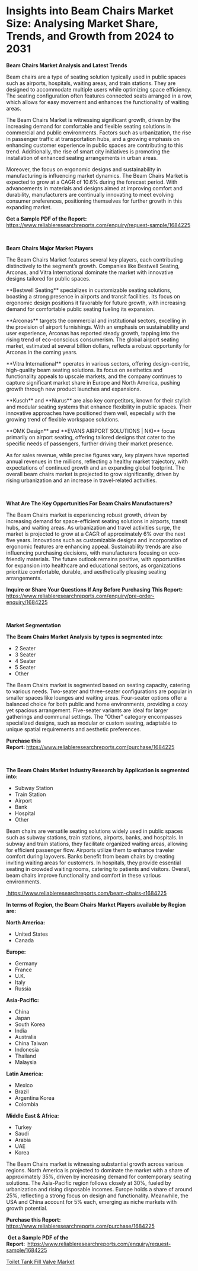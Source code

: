 <p><h1>Insights into Beam Chairs Market Size: Analysing Market Share, Trends, and Growth from 2024 to 2031</h1></p><p><strong>Beam Chairs Market Analysis and Latest Trends</strong></p>
<p><p>Beam chairs are a type of seating solution typically used in public spaces such as airports, hospitals, waiting areas, and train stations. They are designed to accommodate multiple users while optimizing space efficiency. The seating configuration often features connected seats arranged in a row, which allows for easy movement and enhances the functionality of waiting areas.</p><p>The Beam Chairs Market is witnessing significant growth, driven by the increasing demand for comfortable and flexible seating solutions in commercial and public environments. Factors such as urbanization, the rise in passenger traffic at transportation hubs, and a growing emphasis on enhancing customer experience in public spaces are contributing to this trend. Additionally, the rise of smart city initiatives is promoting the installation of enhanced seating arrangements in urban areas.</p><p>Moreover, the focus on ergonomic designs and sustainability in manufacturing is influencing market dynamics. The Beam Chairs Market is expected to grow at a CAGR of 10.6% during the forecast period. With advancements in materials and designs aimed at improving comfort and durability, manufacturers are continually innovating to meet evolving consumer preferences, positioning themselves for further growth in this expanding market.</p></p>
<p><strong>Get a Sample PDF of the Report:&nbsp;</strong> <a href="https://www.reliableresearchreports.com/enquiry/request-sample/1684225?utm_campaign=48&utm_medium=2&utm_source=Github&utm_content=ia&utm_term=30122024&utm_id=beam-chairs">https://www.reliableresearchreports.com/enquiry/request-sample/1684225</a></p>
<p>&nbsp;</p>
<p><strong>Beam Chairs Major Market Players</strong></p>
<p><p>The Beam Chairs Market features several key players, each contributing distinctively to the segment’s growth. Companies like Bestwell Seating, Arconas, and Vitra International dominate the market with innovative designs tailored for public spaces.</p><p>**Bestwell Seating** specializes in customizable seating solutions, boasting a strong presence in airports and transit facilities. Its focus on ergonomic design positions it favorably for future growth, with increasing demand for comfortable public seating fueling its expansion.</p><p>**Arconas** targets the commercial and institutional sectors, excelling in the provision of airport furnishings. With an emphasis on sustainability and user experience, Arconas has reported steady growth, tapping into the rising trend of eco-conscious consumerism. The global airport seating market, estimated at several billion dollars, reflects a robust opportunity for Arconas in the coming years.</p><p>**Vitra International** operates in various sectors, offering design-centric, high-quality beam seating solutions. Its focus on aesthetics and functionality appeals to upscale markets, and the company continues to capture significant market share in Europe and North America, pushing growth through new product launches and expansions.</p><p>**Kusch** and **Nurus** are also key competitors, known for their stylish and modular seating systems that enhance flexibility in public spaces. Their innovative approaches have positioned them well, especially with the growing trend of flexible workspace solutions.</p><p>**OMK Design** and **EVANS AIRPORT SOLUTIONS | NKI** focus primarily on airport seating, offering tailored designs that cater to the specific needs of passengers, further driving their market presence.</p><p>As for sales revenue, while precise figures vary, key players have reported annual revenues in the millions, reflecting a healthy market trajectory, with expectations of continued growth and an expanding global footprint. The overall beam chairs market is projected to grow significantly, driven by rising urbanization and an increase in travel-related activities.</p></p>
<p>&nbsp;</p>
<p><strong>What Are The Key Opportunities For Beam Chairs Manufacturers?</strong></p>
<p><p>The Beam Chairs market is experiencing robust growth, driven by increasing demand for space-efficient seating solutions in airports, transit hubs, and waiting areas. As urbanization and travel activities surge, the market is projected to grow at a CAGR of approximately 6% over the next five years. Innovations such as customizable designs and incorporation of ergonomic features are enhancing appeal. Sustainability trends are also influencing purchasing decisions, with manufacturers focusing on eco-friendly materials. The future outlook remains positive, with opportunities for expansion into healthcare and educational sectors, as organizations prioritize comfortable, durable, and aesthetically pleasing seating arrangements.</p></p>
<p><strong>Inquire or Share Your Questions If Any Before Purchasing This Report:</strong> <a href="https://www.reliableresearchreports.com/enquiry/pre-order-enquiry/1684225?utm_campaign=48&utm_medium=2&utm_source=Github&utm_content=ia&utm_term=30122024&utm_id=beam-chairs">https://www.reliableresearchreports.com/enquiry/pre-order-enquiry/1684225</a></p>
<p>&nbsp;</p>
<p><strong>Market Segmentation</strong></p>
<p><strong>The Beam Chairs Market Analysis by types is segmented into:</strong></p>
<p><ul><li>2 Seater</li><li>3 Seater</li><li>4 Seater</li><li>5 Seater</li><li>Other</li></ul></p>
<p><p>The Beam Chairs market is segmented based on seating capacity, catering to various needs. Two-seater and three-seater configurations are popular in smaller spaces like lounges and waiting areas. Four-seater options offer a balanced choice for both public and home environments, providing a cozy yet spacious arrangement. Five-seater variants are ideal for larger gatherings and communal settings. The "Other" category encompasses specialized designs, such as modular or custom seating, adaptable to unique spatial requirements and aesthetic preferences.</p></p>
<p><strong>Purchase this Report:&nbsp;</strong><a href="https://www.reliableresearchreports.com/purchase/1684225?utm_campaign=48&utm_medium=2&utm_source=Github&utm_content=ia&utm_term=30122024&utm_id=beam-chairs">https://www.reliableresearchreports.com/purchase/1684225</a></p>
<p>&nbsp;</p>
<p><strong>The Beam Chairs Market Industry Research by Application is segmented into:</strong></p>
<p><ul><li>Subway Station</li><li>Train Station</li><li>Airport</li><li>Bank</li><li>Hospital</li><li>Other</li></ul></p>
<p><p>Beam chairs are versatile seating solutions widely used in public spaces such as subway stations, train stations, airports, banks, and hospitals. In subway and train stations, they facilitate organized waiting areas, allowing for efficient passenger flow. Airports utilize them to enhance traveler comfort during layovers. Banks benefit from beam chairs by creating inviting waiting areas for customers. In hospitals, they provide essential seating in crowded waiting rooms, catering to patients and visitors. Overall, beam chairs improve functionality and comfort in these various environments.</p></p>
<p><a href="https://www.reliableresearchreports.com/beam-chairs-r1684225?utm_campaign=48&utm_medium=2&utm_source=Github&utm_content=ia&utm_term=30122024&utm_id=beam-chairs">&nbsp;https://www.reliableresearchreports.com/beam-chairs-r1684225</a></p>
<p><strong>In terms of Region, the Beam Chairs Market Players available by Region are:</strong></p>
<p>
    <p> <strong> North America: </strong>
        <ul>
            <li>United States</li>
            <li>Canada</li>
        </ul>
        </p> 
    <p> <strong> Europe: </strong>
        <ul>
            <li>Germany</li>
            <li>France</li>
            <li>U.K.</li>
            <li>Italy</li>
            <li>Russia</li>
        </ul>
        </p> 
    <p> <strong> Asia-Pacific: </strong>
        <ul>
            <li>China</li>
            <li>Japan</li>
            <li>South Korea</li>
            <li>India</li>
            <li>Australia</li>
            <li>China Taiwan</li>
            <li>Indonesia</li>
            <li>Thailand</li>
            <li>Malaysia</li>
        </ul>
        </p> 
    <p> <strong> Latin America: </strong>
        <ul>
            <li>Mexico</li>
            <li>Brazil</li>
            <li>Argentina Korea</li>
            <li>Colombia</li>
        </ul>
        </p> 
    <p> <strong> Middle East & Africa: </strong>
        <ul>
            <li>Turkey</li>
            <li>Saudi</li>
            <li>Arabia</li>
            <li>UAE</li>
            <li>Korea</li>
        </ul>
    </p>
    </p>
<p><p>The Beam Chairs market is witnessing substantial growth across various regions. North America is projected to dominate the market with a share of approximately 35%, driven by increasing demand for contemporary seating solutions. The Asia-Pacific region follows closely at 30%, fueled by urbanization and rising disposable incomes. Europe holds a share of around 25%, reflecting a strong focus on design and functionality. Meanwhile, the USA and China account for 5% each, emerging as niche markets with growth potential.</p></p>
<p><strong>Purchase this Report: </strong><a href="https://www.reliableresearchreports.com/purchase/1684225?utm_campaign=48&utm_medium=2&utm_source=Github&utm_content=ia&utm_term=30122024&utm_id=beam-chairs">https://www.reliableresearchreports.com/purchase/1684225</a></p>
<p>&nbsp;<strong>Get a Sample PDF of the Report:&nbsp;&nbsp;</strong><a href="https://www.reliableresearchreports.com/enquiry/request-sample/1684225?utm_campaign=48&utm_medium=2&utm_source=Github&utm_content=ia&utm_term=30122024&utm_id=beam-chairs">https://www.reliableresearchreports.com/enquiry/request-sample/1684225</a></p>
<p><strong></strong></p>
<p><p><a href="https://github.com/mathastilley812967/Market-Research-Report-List-1/blob/main/toilet-tank-fill-valve-market.md?utm_campaign=48&utm_medium=2&utm_source=Github&utm_content=ia&utm_term=30122024&utm_id=beam-chairs">Toilet Tank Fill Valve Market</a></p></p>
